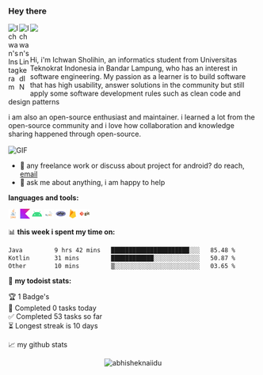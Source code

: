 ### Hey there 
<a href="https://www.instagram.com/ichwan_sholihin/">
  <img align="left" alt="Ichwan's Instagram" width="22px" src="https://raw.githubusercontent.com/hussainweb/hussainweb/main/icons/instagram.png" />
</a>
<a href="https://www.linkedin.com/in/ichwan-sholihin-377255195/">
  <img align="left" alt="Ichwan's LinkedIN" width="22px" src="https://raw.githubusercontent.com/peterthehan/peterthehan/master/assets/linkedin.svg" />
</a>

![](https://visitor-badge.glitch.me/badge?page_id=sholihin030401.sholihin030401)

<br />

Hi, i'm Ichwan Sholihin, an informatics student from Universitas Teknokrat Indonesia in Bandar Lampung, who has an interest in software engineering. My passion as a learner is to build software that has high usability, answer solutions in the community but still apply some software development rules such as clean code and design patterns

i am also an open-source enthusiast and maintainer. i learned a lot from the open-source community and i love how collaboration and knowledge sharing happened through open-source.


  <img align="center" alt="GIF" src="https://github.com/abhisheknaiidu/abhisheknaiidu/blob/master/code.gif?raw=true" width="500" height="320" />
  
- 💼 any freelance work or discuss about project for android? do reach, [email](mailto:ichwansholihin03@gmail.com)
- 💬 ask me about anything, i am happy to help

**languages and tools:**  

<code><img height="20" src="https://raw.githubusercontent.com/github/explore/80688e429a7d4ef2fca1e82350fe8e3517d3494d/topics/java/java.png"></code>
<code><img height="20" src="https://raw.githubusercontent.com/github/explore/80688e429a7d4ef2fca1e82350fe8e3517d3494d/topics/kotlin/kotlin.png"></code>
<code><img height="20" src="https://raw.githubusercontent.com/github/explore/80688e429a7d4ef2fca1e82350fe8e3517d3494d/topics/android/android.png"></code>
<code><img height="20" src="https://raw.githubusercontent.com/github/explore/80688e429a7d4ef2fca1e82350fe8e3517d3494d/topics/mysql/mysql.png"></code>
<code><img height="20" src="https://raw.githubusercontent.com/github/explore/80688e429a7d4ef2fca1e82350fe8e3517d3494d/topics/php/php.png"></code>
<code><img height="20" src="https://raw.githubusercontent.com/github/explore/80688e429a7d4ef2fca1e82350fe8e3517d3494d/topics/firebase/firebase.png"></code>
<code><img height="20" src="https://raw.githubusercontent.com/github/explore/80688e429a7d4ef2fca1e82350fe8e3517d3494d/topics/git/git.png"></code>

📊 **this week i spent my time on:**
<!--START_SECTION:waka-->

```text
Java         9 hrs 42 mins   ██████████████████████░░░   85.48 %
Kotlin       31 mins         ████████████░░░░░░░░░░░░░   50.87 %
Other        10 mins         ▒░░░░░░░░░░░░░░░░░░░░░░░░   03.65 %
```

<!--END_SECTION:waka-->

🚧 **my todoist stats:**
<!-- TODO-IST:START -->
🏆  1 Badge's           
🌸  Completed 0 tasks today           
✅  Completed 53 tasks so far           
⏳  Longest streak is 10 days
<!-- TODO-IST:END -->


📈 my github stats

<p align="center"> <img src="https://github-readme-stats.vercel.app/api?username=ichwansh03&show_icons=true&theme=gotham" alt="abhisheknaiidu" />




